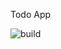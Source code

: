 Todo App

![build](https://github.com/luc-tuyishime/academic-test/actions/workflows/build.yml/badge.svg)
